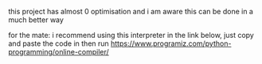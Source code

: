 this project has almost 0 optimisation and i am aware this can be done in a much better way

for the mate:
i recommend using this interpreter in the link below, just copy and paste the code in then run
 https://www.programiz.com/python-programming/online-compiler/
